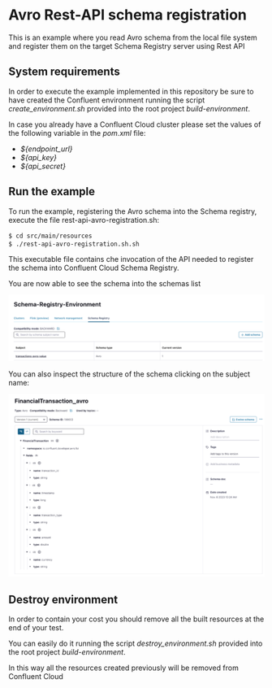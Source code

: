 # Avro Rest-API schema registration
This is an example where you read Avro schema from the local file system and register them on the target Schema Registry server using Rest API

## System requirements
In order to execute the example implemented in this repository be sure to have created the Confluent environment 
running the script _create_environment.sh_ provided into the root project _build-environment_.

In case you already have a Confluent Cloud cluster please set the values of the following variable in the _pom.xml_ file:

 - _${endpoint_url}_ 
 - _${api_key}_
 - _${api_secret}_

## Run the example
To run the example, registering the Avro schema into the Schema registry, execute the file rest-api-avro-registration.sh:

```
$ cd src/main/resources
$ ./rest-api-avro-registration.sh.sh  
```
This executable file contains che invocation of the API needed to register the schema into Confluent Cloud Schema Registry.

You are now able to see the schema into the schemas list

![List of schemas](assets/images/avro-schema-registry.png)

You can also inspect the structure of the schema clicking on the subject name:

![List of schemas](assets/images/financial-transaction-avro.png)

## Destroy environment
In order to contain your cost you should remove all the built resources at the end of your test.

You can easily do it running the script _destroy_environment.sh_ provided into the root project _build-environment_.

In this way all the resources created previously will be removed from Confluent Cloud